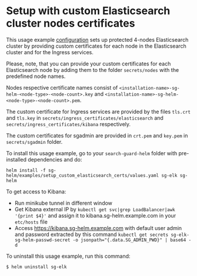 # Setup with custom Elasticsearch cluster nodes certificates

This usage example [configuration](https://git.floragunn.com/gh/search-guard-helm/-/blob/master/sg-helm/examples/setup_custom_elasticsearch_certs/values.yaml) 
sets up protected 4-nodes Elasticsearch cluster by providing custom certificates for each node in the Elasticsearch cluster and for the Ingress services.

Please, note, that you can provide your custom certificates for each Elasticsearch node by adding them to the folder `secrets/nodes` with the predefined node names.

Nodes respective certificate names consist of `<installation-name>-sg-helm-<node-type>-<node-count>.key` and `<installation-name>-sg-helm-<node-type>-<node-count>.pem`.

The custom certificate for Ingress services are provided by the files `tls.crt` and `tls.key` in `secrets/ingress_certificates/elasticsearch` and `secrets/ingress_certificates/kibana` respectively.

The custom certificates for sgadmin are provided in `crt.pem` and `key.pem` in `secrets/sgadmin` folder.

To install this usage example, go to your `search-guard-helm` folder with pre-installed dependencies and do:
```
helm install -f sg-helm/examples/setup_custom_elasticsearch_certs/values.yaml sg-elk sg-helm
```


 To get access to Kibana:
  - Run minikube tunnel in different window
  - Get Kibana external IP by `kubectl get svc|grep LoadBalancer|awk '{print $4}'` and assign it to kibana.sg-helm.example.com in your `etc/hosts` file
  - Access https://kibana.sg-helm.example.com with default user admin and password extracted by this command `kubectl get secrets sg-elk-sg-helm-passwd-secret -o jsonpath="{.data.SG_ADMIN_PWD}" | base64 -d`

To uninstall this usage example, run this command:
```
$ helm uninstall sg-elk  
```